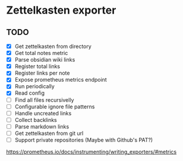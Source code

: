 # Zettelkasten exporter

## TODO

- [X] Get zettelkasten from directory
- [X] Get total notes metric
- [X] Parse obsidian wiki links
- [X] Register total links
- [X] Register links per note
- [X] Expose prometheus metrics endpoint
- [X] Run periodically
- [X] Read config
- [ ] Find all files recursivelly
- [ ] Configurable ignore file patterns
- [ ] Handle uncreated links
- [ ] Collect backlinks
- [ ] Parse markdown links
- [ ] Get zettelkasten from git url
- [ ] Support private repositories (Maybe with Github's PAT?)

https://prometheus.io/docs/instrumenting/writing_exporters/#metrics
